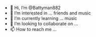 - 👋 Hi, I’m @Battyman882
- 👀 I’m interested in ... friends and music 
- 🌱 I’m currently learning ... music 
- 💞️ I’m looking to collaborate on ...
- 📫 How to reach me ...

<!---
Battyman882/Battyman882 is a ✨ special ✨ repository because its `README.md` (this file) appears on your GitHub profile.
You can click the Preview link to take a look at your changes.
--->
